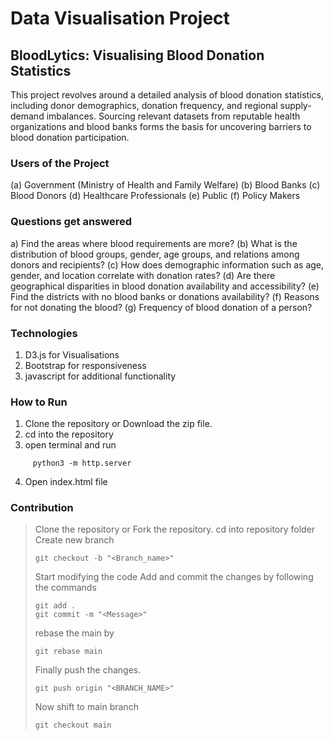 # Data Visualisation Project 

## BloodLytics: Visualising Blood Donation Statistics

This project revolves around a detailed analysis of blood donation statistics, including 
donor demographics, donation frequency, and regional supply-demand
imbalances. Sourcing relevant datasets from reputable health organizations and
blood banks forms the basis for uncovering barriers to blood donation participation.


### Users of the Project

(a) Government (Ministry of Health and Family Welfare)
(b) Blood Banks
(c) Blood Donors
(d) Healthcare Professionals
(e) Public
(f) Policy Makers

### Questions get answered

a) Find the areas where blood requirements are more?
(b) What is the distribution of blood groups, gender, age groups, and
relations among donors and recipients?
(c) How does demographic information such as age, gender, and location
correlate with donation rates?
(d) Are there geographical disparities in blood donation availability and
accessibility?
(e) Find the districts with no blood banks or donations availability?
(f) Reasons for not donating the blood?
(g) Frequency of blood donation of a person?

### Technologies 
1. D3.js for Visualisations
2. Bootstrap for responsiveness
3. javascript for additional functionality


### How to Run 
1. Clone the repository or Download the zip file.
2. cd into the repository
3. open terminal and run
```
     python3 -m http.server
  ```

4. Open index.html file

### Contribution
> Clone the repository or Fork the repository.
> cd into repository folder
> Create new branch
> ```
> git checkout -b "<Branch_name>"
> ```
> Start modifying the code
> Add and commit the changes by following the commands
> ```
> git add .
> git commit -m "<Message>"
> ```
> rebase the main by
> ```
> git rebase main
> ```
> Finally push the changes.
> ```
> git push origin "<BRANCH_NAME>"
> ```
> Now shift to main branch
> ```
> git checkout main
> ```
